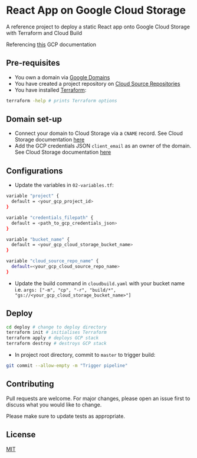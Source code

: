 # React App on Google Cloud Storage

A reference project to deploy a static React app onto Google Cloud Storage with Terraform and Cloud Build

Referencing [this](https://cloud.google.com/storage/docs/hosting-static-website-http) GCP documentation

## Pre-requisites

- You own a domain via [Google Domains](https://domains.google/intl/en-GB/)
- You have created a project repository on [Cloud Source Repositories](https://cloud.google.com/source-repositories)
- You have installed [Terraform](https://learn.hashicorp.com/tutorials/terraform/install-cli):

```bash
terraform -help # prints Terraform options
```

## Domain set-up

- Connect your domain to Cloud Storage via a `CNAME` record. See Cloud Storage documentation [here](https://cloud.google.com/storage/docs/hosting-static-website-http#cname)
- Add the GCP credentials JSON `client_email` as an owner of the domain. See Cloud Storage documentation [here](https://cloud.google.com/storage/docs/domain-name-verification#additional_verified_owners)

## Configurations

- Update the variables in `02-variables.tf`:

```bash
variable "project" {
  default = <your_gcp_project_id>
}

variable "credentials_filepath" {
  default = <path_to_gcp_credentials_json>
}

variable "bucket_name" {
  default = <your_gcp_cloud_storage_bucket_name>
}

variable "cloud_source_repo_name" {
  default=<your_gcp_cloud_source_repo_name>
}
```

- Update the build command in `cloudbuild.yaml` with your bucket name i.e. `args: ["-m", "cp", "-r", "build/*", "gs://<your_gcp_cloud_storage_bucket_name>"]`

## Deploy

```bash
cd deploy # change to deploy directory
terraform init # initialises Terraform
terraform apply # deploys GCP stack
terraform destroy # destroys GCP stack
```

- In project root directory, commit to `master` to trigger build:

```bash
git commit --allow-empty -m "Trigger pipeline"
```

## Contributing

Pull requests are welcome. For major changes, please open an issue first to discuss what you would like to change.

Please make sure to update tests as appropriate.

## License

[MIT](https://choosealicense.com/licenses/mit/)
